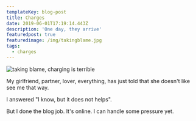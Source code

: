```yaml
---
templateKey: blog-post
title: Charges
date: 2019-06-01T17:19:14.443Z
description: 'One day, they arrive'
featuredpost: true
featuredimage: /img/takingblame.jpg
tags:
  - charges
---
```

![taking blame, charging is terrible](/img/takingblame.jpg "Blame, blame")

My girlfriend, partner, lover, everything, has just told that she doesn't like see me that way. 

I answered "I know, but it does not helps".

But I done the blog job. It's online. I can handle some pressure yet.
